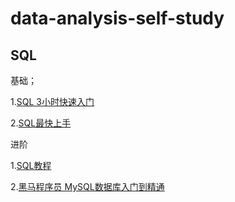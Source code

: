 # data-analysis-self-study

## SQL

基础；

1.[SQL 3小时快速入门](https://www.bilibili.com/video/BV1PT4y1e7UU/?spm_id_from=333.337.search-card.all.click&vd_source=246cf56f9d799f927c4e5843c2883204)

2.[SQL最快上手](https://gf8azp2ryu.feishu.cn/docx/doxcncm0wcpX6ROOFRdvsT1x24F)

进阶

1.[SQL教程](https://www.w3schools.cn/sql/sql_intro.asp)

2.[黑马程序员 MySQL数据库入门到精通](https://www.bilibili.com/video/BV1Kr4y1i7ru/?spm_id_from=333.788.recommend_more_video.-1&vd_source=246cf56f9d799f927c4e5843c2883204)
